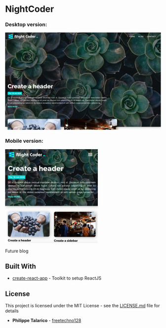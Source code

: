 # NightCoder

### Desktop version:
<img src="https://github.com/freetechno128/nightcoder/raw/master/preview.png" width="700">


### Mobile version:
<img src="https://github.com/freetechno128/nightcoder/raw/master/preview_mobile.png" width="300px">

Future blog

## Built With

* [create-react-app](https://github.com/facebook/create-react-app) - Toolkit to setup ReactJS

## License

This project is licensed under the MIT License - see the [LICENSE.md](LICENSE.md) file for details

* **Philippe Talarico** - [freetechno128](https://github.com/freetechno128)
